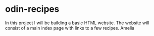 # odin-recipes
In this project I will be building a basic HTML website. The website will consist of a main index page with links to a few recipes.
Amelia
